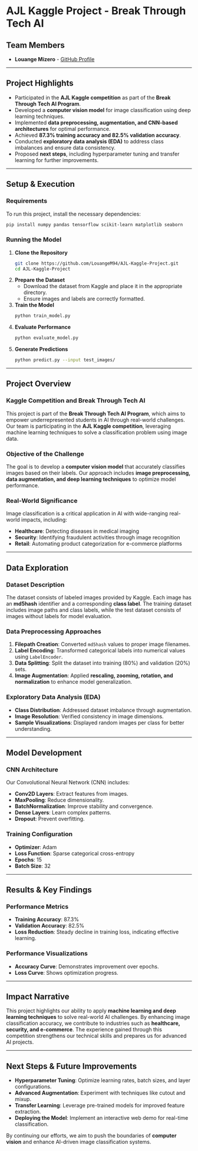 # AJL Kaggle Project - Break Through Tech AI

## Team Members
- **Louange Mizero** - [GitHub Profile](https://github.com/LouangeM94)

---

## Project Highlights
- Participated in the **AJL Kaggle competition** as part of the **Break Through Tech AI Program**.
- Developed a **computer vision model** for image classification using deep learning techniques.
- Implemented **data preprocessing, augmentation, and CNN-based architectures** for optimal performance.
- Achieved **87.3% training accuracy and 82.5% validation accuracy**.
- Conducted **exploratory data analysis (EDA)** to address class imbalances and ensure data consistency.
- Proposed **next steps**, including hyperparameter tuning and transfer learning for further improvements.

---

## Setup & Execution

### Requirements
To run this project, install the necessary dependencies:
```bash
pip install numpy pandas tensorflow scikit-learn matplotlib seaborn
```

### Running the Model
1. **Clone the Repository**
   ```bash
   git clone https://github.com/LouangeM94/AJL-Kaggle-Project.git
   cd AJL-Kaggle-Project
   ```
2. **Prepare the Dataset**
   - Download the dataset from Kaggle and place it in the appropriate directory.
   - Ensure images and labels are correctly formatted.
3. **Train the Model**
   ```bash
   python train_model.py
   ```
4. **Evaluate Performance**
   ```bash
   python evaluate_model.py
   ```
5. **Generate Predictions**
   ```bash
   python predict.py --input test_images/
   ```

---

## Project Overview
### Kaggle Competition and Break Through Tech AI
This project is part of the **Break Through Tech AI Program**, which aims to empower underrepresented students in AI through real-world challenges. Our team is participating in the **AJL Kaggle competition**, leveraging machine learning techniques to solve a classification problem using image data.

### Objective of the Challenge
The goal is to develop a **computer vision model** that accurately classifies images based on their labels. Our approach includes **image preprocessing, data augmentation, and deep learning techniques** to optimize model performance.

### Real-World Significance
Image classification is a critical application in AI with wide-ranging real-world impacts, including:
- **Healthcare**: Detecting diseases in medical imaging
- **Security**: Identifying fraudulent activities through image recognition
- **Retail**: Automating product categorization for e-commerce platforms

---

## Data Exploration
### Dataset Description
The dataset consists of labeled images provided by Kaggle. Each image has an **md5hash** identifier and a corresponding **class label**. The training dataset includes image paths and class labels, while the test dataset consists of images without labels for model evaluation.

### Data Preprocessing Approaches
1. **Filepath Creation**: Converted `md5hash` values to proper image filenames.
2. **Label Encoding**: Transformed categorical labels into numerical values using `LabelEncoder`.
3. **Data Splitting**: Split the dataset into training (80%) and validation (20%) sets.
4. **Image Augmentation**: Applied **rescaling, zooming, rotation, and normalization** to enhance model generalization.

### Exploratory Data Analysis (EDA)
- **Class Distribution**: Addressed dataset imbalance through augmentation.
- **Image Resolution**: Verified consistency in image dimensions.
- **Sample Visualizations**: Displayed random images per class for better understanding.

---

## Model Development
### CNN Architecture
Our Convolutional Neural Network (CNN) includes:
- **Conv2D Layers**: Extract features from images.
- **MaxPooling**: Reduce dimensionality.
- **BatchNormalization**: Improve stability and convergence.
- **Dense Layers**: Learn complex patterns.
- **Dropout**: Prevent overfitting.

### Training Configuration
- **Optimizer**: Adam
- **Loss Function**: Sparse categorical cross-entropy
- **Epochs**: 15
- **Batch Size**: 32

---

## Results & Key Findings
### Performance Metrics
- **Training Accuracy**: 87.3%
- **Validation Accuracy**: 82.5%
- **Loss Reduction**: Steady decline in training loss, indicating effective learning.

### Performance Visualizations
- **Accuracy Curve**: Demonstrates improvement over epochs.
- **Loss Curve**: Shows optimization progress.

---

## Impact Narrative
This project highlights our ability to apply **machine learning and deep learning techniques** to solve real-world AI challenges. By enhancing image classification accuracy, we contribute to industries such as **healthcare, security, and e-commerce**. The experience gained through this competition strengthens our technical skills and prepares us for advanced AI projects.

---

## Next Steps & Future Improvements
- **Hyperparameter Tuning**: Optimize learning rates, batch sizes, and layer configurations.
- **Advanced Augmentation**: Experiment with techniques like cutout and mixup.
- **Transfer Learning**: Leverage pre-trained models for improved feature extraction.
- **Deploying the Model**: Implement an interactive web demo for real-time classification.

By continuing our efforts, we aim to push the boundaries of **computer vision** and enhance AI-driven image classification systems.


